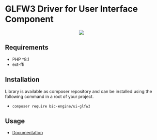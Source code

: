 # GLFW3 Driver for User Interface Component

<p align="center">
    <a href="https://github.com/BicEngine/UIGLFW3/actions"><img src="https://github.com/BicEngine/UIGLFW3/workflows/build/badge.svg"></a>
</p>

## Requirements

- PHP ^8.1
- ext-ffi

## Installation

Library is available as composer repository and can be installed using the
following command in a root of your project.

- `composer require bic-engine/ui-glfw3`

## Usage

- [Documentation](https://bic-engine.nesk.me)
